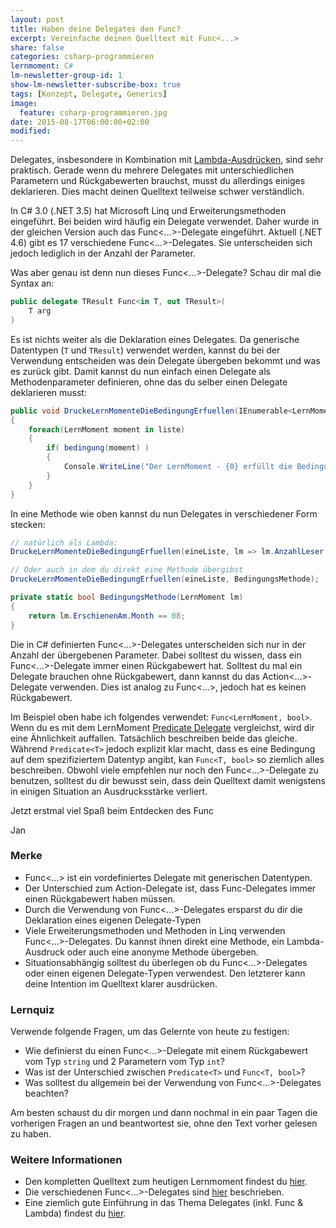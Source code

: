 ```yaml
---
layout: post
title: Haben deine Delegates den Func?
excerpt: Vereinfache deinen Quelltext mit Func<...>
share: false
categories: csharp-programmieren
lernmoment: C#
lm-newsletter-group-id: 1
show-lm-newsletter-subscribe-box: true
tags: [Konzept, Delegate, Generics]
image:
  feature: csharp-programmieren.jpg
date: 2015-08-17T06:00:00+02:00
modified:
---
```


Delegates, insbesondere in Kombination mit [Lambda-Ausdrücken](/csharp-programmieren/lambda-ausdruecke-erstellen/), sind sehr praktisch. Gerade wenn du mehrere Delegates mit unterschiedlichen Parametern und Rückgabewerten brauchst, musst du allerdings einiges deklarieren. Dies macht deinen Quelltext teilweise schwer verständlich.

In C# 3.0 (.NET 3.5) hat Microsoft Linq und Erweiterungsmethoden eingeführt. Bei beiden wird häufig ein Delegate verwendet. Daher wurde in der gleichen Version auch das Func<...>-Delegate eingeführt. Aktuell (.NET 4.6) gibt es 17 verschiedene Func<...>-Delegates. Sie unterscheiden sich jedoch lediglich in der Anzahl der Parameter.

Was aber genau ist denn nun dieses Func<...>-Delegate? Schau dir mal die Syntax an:

```cs
public delegate TResult Func<in T, out TResult>(
	T arg
)
```

Es ist nichts weiter als die Deklaration eines Delegates. Da generische Datentypen (`T` und `TResult`) verwendet werden, kannst du bei der Verwendung entscheiden was dein Delegate übergeben bekommt und was es zurück gibt. Damit kannst du nun einfach einen Delegate als Methodenparameter definieren, ohne das du selber einen Delegate deklarieren musst:

```cs
public void DruckeLernMomenteDieBedingungErfuellen(IEnumerable<LernMoment> liste, Func<LernMoment, bool> bedingung)
{
	foreach(LernMoment moment in liste)
	{
		if( bedingung(moment) )
		{
			Console.WriteLine("Der LernMoment - {0} erfüllt die Bedingung.", moment.Name);
		}
	}
}
```

In eine Methode wie oben kannst du nun Delegates in verschiedener Form stecken:

```cs
// natürlich als Lambda:
DruckeLernMomenteDieBedingungErfuellen(eineListe, lm => lm.AnzahlLeser >= 1000);

// Oder auch in dem du direkt eine Methode übergibst
DruckeLernMomenteDieBedingungErfuellen(eineListe, BedingungsMethode);

private static bool BedingungsMethode(LernMoment lm)
{
	return lm.ErschienenAm.Month == 08;
}
```

Die in C# definierten Func<...>-Delegates unterscheiden sich nur in der Anzahl der übergebenen Parameter. Dabei solltest du wissen, dass ein Func<...>-Delegate immer einen Rückgabewert hat. Solltest du mal ein Delegate brauchen ohne Rückgabewert, dann kannst du das Action<...>-Delegate verwenden. Dies ist analog zu Func<...>, jedoch hat es keinen Rückgabewert.

Im Beispiel oben habe ich folgendes verwendet: `Func<LernMoment, bool>`. Wenn du es mit dem LernMoment [Predicate Delegate](/csharp-programmieren/predicate-delegate/) vergleichst, wird dir eine Ähnlichkeit auffallen. Tatsächlich beschreiben beide das gleiche. Während `Predicate<T>` jedoch explizit klar macht, dass es eine Bedingung auf dem spezifiziertem Datentyp angibt, kan `Func<T, bool>` so ziemlich alles beschreiben. Obwohl viele empfehlen nur noch den Func<...>-Delegate zu benutzen, solltest du dir bewusst sein, dass dein Quelltext damit wenigstens in einigen Situation an Ausdrucksstärke verliert.

Jetzt erstmal viel Spaß beim Entdecken des Func

Jan


### Merke

-	Func<...> ist ein vordefiniertes Delegate mit generischen Datentypen.
-	Der Unterschied zum Action-Delegate ist, dass Func-Delegates immer einen Rückgabewert haben müssen.
-	Durch die Verwendung von Func<...>-Delegates ersparst du dir die Deklaration eines eigenen Delegate-Typen
-	Viele Erweiterungsmethoden und Methoden in Linq verwenden Func<...>-Delegates. Du kannst ihnen direkt eine Methode, ein Lambda-Ausdruck oder auch eine anonyme Methode übergeben.
-	Situationsabhängig solltest du überlegen ob du Func<...>-Delegates oder einen eigenen Delegate-Typen verwendest. Den letzterer kann deine Intention im Quelltext klarer ausdrücken.

### Lernquiz 

Verwende folgende Fragen, um das Gelernte von heute zu festigen:

-	Wie definierst du einen Func<...>-Delegate mit einem Rückgabewert vom Typ `string` und 2 Parametern vom Typ `int`?
-	Was ist der Unterschied zwischen `Predicate<T>` und `Func<T, bool>`?
-	Was solltest du allgemein bei der Verwendung von Func<...>-Delegates beachten?

Am besten schaust du dir morgen und dann nochmal in ein paar Tagen die vorherigen Fragen an und beantwortest sie, ohne den Text vorher gelesen zu haben.

### Weitere Informationen

-	Den kompletten Quelltext zum heutigen Lernmoment findest du [hier](https://github.com/LernMoment/csharp/tree/master/FuncDelegate).
-	Die verschiedenen Func<...>-Delegates sind [hier](https://msdn.microsoft.com/de-de/library/bb534960(v=vs.110).aspx) beschrieben.
-	Eine ziemlich gute Einführung in das Thema Delegates (inkl. Func & Lambda) findest du [hier](http://www.codeproject.com/Articles/47887/C-Delegates-Anonymous-Methods-and-Lambda-Expressio).

